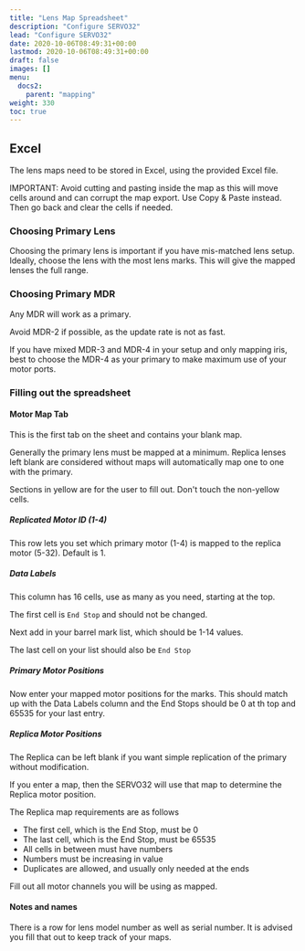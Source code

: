```yaml
---
title: "Lens Map Spreadsheet"
description: "Configure SERVO32"
lead: "Configure SERVO32"
date: 2020-10-06T08:49:31+00:00
lastmod: 2020-10-06T08:49:31+00:00
draft: false
images: []
menu:
  docs2:
    parent: "mapping"
weight: 330
toc: true
---
```


## Excel

The lens maps need to be stored in Excel, using the provided Excel file.

IMPORTANT: Avoid cutting and pasting inside the map as this will move cells around and can corrupt the map export. Use Copy & Paste instead. Then go back and clear the cells if needed.

### Choosing Primary Lens

Choosing the primary lens is important if you have mis-matched lens setup. Ideally, choose the lens with the most lens marks. This will give the mapped lenses the full range.

### Choosing Primary MDR

Any MDR will work as a primary.

Avoid MDR-2 if possible, as the update rate is not as fast.

If you have mixed MDR-3 and MDR-4 in your setup and only mapping iris, best to choose the MDR-4 as your primary to make maximum use of your motor ports.

### Filling out the spreadsheet

#### Motor Map Tab

This is the first tab on the sheet and contains your blank map.

Generally the primary lens must be mapped at a minimum. Replica lenses left blank are considered without maps will automatically map one to one with the primary.

Sections in yellow are for the user to fill out. Don't touch the non-yellow cells.

##### Replicated Motor ID (1-4)

This row lets you set which primary motor (1-4) is mapped to the replica motor (5-32). Default is 1.

##### Data Labels

This column has 16 cells, use as many as you need, starting at the top.

The first cell is `End Stop` and should not be changed.

Next add in your barrel mark list, which should be 1-14 values.

The last cell on your list should also be `End Stop`

##### Primary Motor Positions

Now enter your mapped motor positions for the marks. This should match up with the Data Labels column and the End Stops should be 0 at th top and 65535 for your last entry.

##### Replica Motor Positions

The Replica can be left blank if you want simple replication of the primary without modification.

If you enter a map, then the SERVO32 will use that map to determine the Replica motor position.

The Replica map requirements are as follows

- The first cell, which is the End Stop, must be 0
- The last cell, which is the End Stop, must be 65535
- All cells in between must have numbers
- Numbers must be increasing in value
- Duplicates are allowed, and usually only needed at the ends

Fill out all motor channels you will be using as mapped.

#### Notes and names

There is a row for lens model number as well as serial number. It is advised you fill that out to keep track of your maps.

